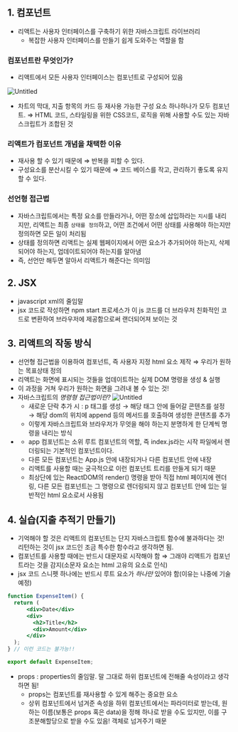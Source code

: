 ## 1. 컴포넌트

- 리액트는 사용자 인터페이스를 구축하기 위한 자바스크립트 라이브러리
  - 복잡한 사용자 인터페이스를 만들기 쉽게 도와주는 역할을 함

### 컴포넌트란 무엇인가?

- 리액트에서 모든 사용자 인터페이스는 컴포넌트로 구성되어 있음

![Untitled](https://prod-files-secure.s3.us-west-2.amazonaws.com/8a0f9afb-8024-4476-adc3-c8a5cf17850a/f05fbb30-b423-4768-ac95-5d03ac23c3c6/Untitled.png)

- 차트의 막대, 지출 항목의 카드 등 재사용 가능한 구성 요소 하나하나가 모두 컴포넌트.
  ⇒ HTML 코드, 스타일링을 위한 CSS코드, 로직을 위해 사용할 수도 있는 자바스크립트가 조합된 것

### 리액트가 컴포넌트 개념을 채택한 이유

- 재사용 할 수 있기 때문에 ⇒ 반복을 피할 수 있다.
- 구성요소를 분산시킬 수 있기 때문에 ⇒ 코드 베이스를 작고, 관리하기 좋도록 유지할 수 있다.

### 선언형 접근법

- 자바스크립트에서는 특정 요소를 만들라거나, 어떤 장소에 삽입하라는 `지시`를 내리지만, 리액트는 최종 `상태를 정의`하고, 어떤 조건에서 어떤 상태를 사용해야 하는지만 정의하면 모든 일이 처리됨
- 상태를 정의하면 리액트는 실제 웹페이지에서 어떤 요소가 추가되어야 하는지, 삭제되어야 하는지, 업데이트되어야 하는지를 알아냄
- 즉, 선언만 해두면 알아서 리액트가 해준다는 의미임

## 2. JSX

- javascript xml의 줄임말
- jsx 코드로 작성하면 npm start 프로세스가 이 js 코드를 더 브라우저 친화적인 코드로 변환하여 브라우저에 제공함으로써 랜더되어져 보이는 것

## 3. 리액트의 작동 방식

- 선언형 접근법을 이용하여 컴포넌트, 즉 사용자 지정 html 요소 제작 ⇒ 우리가 원하는 목표상태 정의
- 리액트는 화면에 표시되는 것들을 업데이트하는 실제 DOM 명령을 생성 & 실행
- 이 과정을 거쳐 우리가 원하는 화면을 그려내 볼 수 있는 것!
- 자바스크립트의 _명령형 접근법이란?_
  ![Untitled](https://prod-files-secure.s3.us-west-2.amazonaws.com/8a0f9afb-8024-4476-adc3-c8a5cf17850a/396f7fef-57b6-467b-bb4f-3e92a9e5a40f/Untitled.png)
  - 새로운 단락 추가 시 : p 태그를 생성 → 해당 태그 안에 들어갈 콘텐츠를 설정 → 해당 dom의 위치에 append 등의 메서드를 호출하여 생성한 콘텐츠를 추가
  - 이렇게 자바스크립트와 브라우저가 무엇을 해야 하는지 분명하게 한 단계씩 명령을 내리는 방식
- **<App/>**
  - app 컴포넌트는 소위 루트 컴포넌트의 역할, 즉 index.js라는 시작 파일에서 렌더링되는 기본적인 컴포넌트이다.
  - 다른 모든 컴포넌트는 App.js 안에 내장되거나 다른 컴포넌트 안에 내장
  - 리액트를 사용할 때는 궁극적으로 이런 컴포넌트 트리를 만들게 되기 때문
  - 최상단에 있는 ReactDOM의 render() 명령을 받아 직접 html 페이지에 렌더링, 다른 모든 컴포넌트는 그 명령으로 렌더링되지 않고 컴포넌트 안에 있는 일반적인 html 요소로서 사용됨

## 4. 실습(지출 추적기 만들기)

- 기억해야 할 것은 리액트의 컴포넌트는 단지 자바스크립트 함수에 불과하다는 것! 리턴하는 것이 jsx 코드인 조금 특수한 함수라고 생각하면 됨.
- 컴포넌트를 사용할 때에는 반드시 대문자로 시작해야 함 ⇒ 그래야 리액트가 컴포넌트라는 것을 감지(소문자 요소는 html 고유의 요소로 인식)
- jsx 코드 스니펫 하나에는 반드시 루트 요소가 _하나만_ 있어야 함(이유는 나중에 기술 예정)

```jsx
function ExpenseItem() {
  return (
      <div>Date</div>
      <div>
        <h2>Title</h2>
        <div>Amount</div>
      </div>
  );
} // 이런 코드는 불가능!!

export default ExpenseItem;
```

- props : properties의 줄임말. 말 그대로 하위 컴포넌트에 전해줄 속성이라고 생각하면 됨!
  - props는 컴포넌트를 재사용할 수 있게 해주는 중요한 요소
  - 상위 컴포넌트에서 넘겨준 속성을 하위 컴포넌트에서는 파라미터로 받는데, 원하는 이름(보통은 props 혹은 data)을 정해 하나로 받을 수도 있지만, 이를 구조분해할당으로 받을 수도 있음! 객체로 넘겨주기 때문
